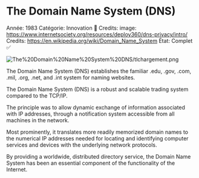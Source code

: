 # The Domain Name System (DNS)

Année: 1983
Catégorie: Innovation 🎢
Credits: image: https://www.internetsociety.org/resources/deploy360/dns-privacy/intro/
Credits: https://en.wikipedia.org/wiki/Domain_Name_System
État: Complet ✅

![The%20Domain%20Name%20System%20DNS/tlchargement.png](The%20Domain%20Name%20System%20DNS/tlchargement.png)

The Domain Name System (DNS) establishes the familiar .edu, .gov, .com, .mil, .org, .net, and .int system for naming websites.

The Domain Name System (DNS) is a robust and scalable trading system compared to the TCP/IP.

The principle was to allow dynamic exchange of information associated with IP addresses, through a notification system accessible from all machines in the network.

Most prominently, it translates more readily memorized domain names to the numerical IP addresses needed for locating and identifying computer services and devices with the underlying network protocols. 

By providing a worldwide, distributed directory service, the Domain Name System has been an essential component of the functionality of the Internet.